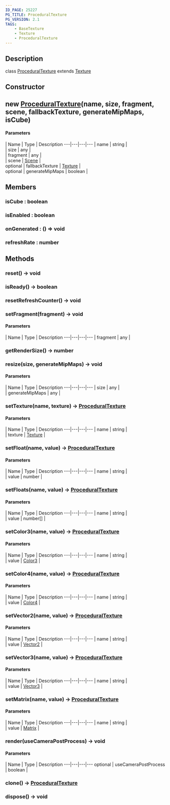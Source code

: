 ```yaml
---
ID_PAGE: 25227
PG_TITLE: ProceduralTexture
PG_VERSION: 2.1
TAGS:
    - BaseTexture
    - Texture
    - ProceduralTexture
---
```

## Description

class [ProceduralTexture](/classes/2.3/ProceduralTexture) extends [Texture](/classes/2.3/Texture)



## Constructor

##  new [ProceduralTexture](/classes/2.3/ProceduralTexture)(name, size, fragment, scene, fallbackTexture, generateMipMaps, isCube)



#### Parameters
 | Name | Type | Description
---|---|---|---
 | name | string |   
 | size | any |   
 | fragment | any |   
 | scene | [Scene](/classes/2.3/Scene) |   
optional | fallbackTexture | [Texture](/classes/2.3/Texture) |   
optional | generateMipMaps | boolean |   
## Members

### isCube : boolean



### isEnabled : boolean



### onGenerated : () =&gt; void



### refreshRate : number



## Methods

### reset() &rarr; void


### isReady() &rarr; boolean


### resetRefreshCounter() &rarr; void


### setFragment(fragment) &rarr; void



#### Parameters
 | Name | Type | Description
---|---|---|---
 | fragment | any |   

### getRenderSize() &rarr; number


### resize(size, generateMipMaps) &rarr; void



#### Parameters
 | Name | Type | Description
---|---|---|---
 | size | any |   
 | generateMipMaps | any |   
### setTexture(name, texture) &rarr; [ProceduralTexture](/classes/2.3/ProceduralTexture)



#### Parameters
 | Name | Type | Description
---|---|---|---
 | name | string |   
 | texture | [Texture](/classes/2.3/Texture) |   
### setFloat(name, value) &rarr; [ProceduralTexture](/classes/2.3/ProceduralTexture)



#### Parameters
 | Name | Type | Description
---|---|---|---
 | name | string |   
 | value | number |   
### setFloats(name, value) &rarr; [ProceduralTexture](/classes/2.3/ProceduralTexture)



#### Parameters
 | Name | Type | Description
---|---|---|---
 | name | string |   
 | value | number[] |   
### setColor3(name, value) &rarr; [ProceduralTexture](/classes/2.3/ProceduralTexture)



#### Parameters
 | Name | Type | Description
---|---|---|---
 | name | string |   
 | value | [Color3](/classes/2.3/Color3) |   
### setColor4(name, value) &rarr; [ProceduralTexture](/classes/2.3/ProceduralTexture)



#### Parameters
 | Name | Type | Description
---|---|---|---
 | name | string |   
 | value | [Color4](/classes/2.3/Color4) |   
### setVector2(name, value) &rarr; [ProceduralTexture](/classes/2.3/ProceduralTexture)



#### Parameters
 | Name | Type | Description
---|---|---|---
 | name | string |   
 | value | [Vector2](/classes/2.3/Vector2) |   
### setVector3(name, value) &rarr; [ProceduralTexture](/classes/2.3/ProceduralTexture)



#### Parameters
 | Name | Type | Description
---|---|---|---
 | name | string |   
 | value | [Vector3](/classes/2.3/Vector3) |   
### setMatrix(name, value) &rarr; [ProceduralTexture](/classes/2.3/ProceduralTexture)



#### Parameters
 | Name | Type | Description
---|---|---|---
 | name | string |   
 | value | [Matrix](/classes/2.3/Matrix) |   
### render(useCameraPostProcess) &rarr; void



#### Parameters
 | Name | Type | Description
---|---|---|---
optional | useCameraPostProcess | boolean |   

### clone() &rarr; [ProceduralTexture](/classes/2.3/ProceduralTexture)


### dispose() &rarr; void


